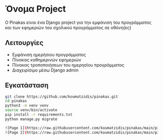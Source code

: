
# Όνομα Project

O Pinakas είναι ένα Django project για την εμφάνιση του προγράμματος και των εφημεριών του σχολικού προγράμματος σε οθόνη(ες)

## Λειτουργίες

- Εμφάνιση ημερήσιου προγράμματος
- Πίνακας καθημερινών εφημεριών
- Πίνακας τροποποιήσεων του ημερησίου προγράμματος
- Διαχειρίσιμο μέσω Django admin

## Εγκατάσταση

```bash
git clone https://github.com/koumatzidis/pinakas.git
cd pinakas
python3 -m venv venv
source venv/bin/activate
pip install -r requirements.txt
python manage.py migrate

![Page 1](https://raw.githubusercontent.com/koumatzidis/pinakas/main/pinakas/static/Pinakas_page1.png)
![Page 2](https://raw.githubusercontent.com/koumatzidis/pinakas/main/pinakas/static/Pinakas_page_2.png)

